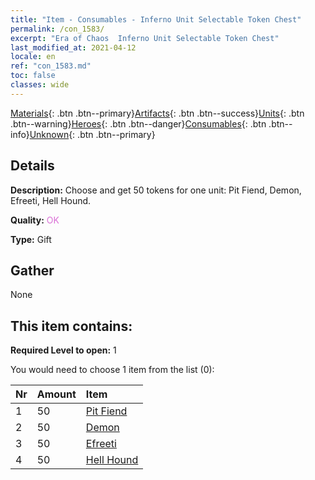 ```yaml
---
title: "Item - Consumables - Inferno Unit Selectable Token Chest"
permalink: /con_1583/
excerpt: "Era of Chaos  Inferno Unit Selectable Token Chest"
last_modified_at: 2021-04-12
locale: en
ref: "con_1583.md"
toc: false
classes: wide
---
```

 [Materials](/){: .btn .btn--primary}[Artifacts](/Artifacts/){: .btn .btn--success}[Units](/Units/){: .btn .btn--warning}[Heroes](/Heroes/){: .btn .btn--danger}[Consumables](/Consumables/){: .btn .btn--info}[Unknown](/Unknown/){: .btn .btn--primary}

## Details
 **Description:** Choose and get 50 tokens for one unit: Pit Fiend, Demon, Efreeti, Hell Hound.

 **Quality:** <span style="color: #DA70D6">OK</span>

 **Type:** Gift

## Gather

  None

## This item contains:

 **Required Level to open:** 1

 You would need to choose 1 item from the list (0):

  | Nr | Amount |     Item    |
  |:---|:-------|:------------|
  | 1 | 50 | [Pit Fiend](/Items/unt_230/) | 
  | 2 | 50 | [Demon](/Items/unt_229/) | 
  | 3 | 50 | [Efreeti](/Items/unt_231/) | 
  | 4 | 50 | [Hell Hound](/Items/unt_228/) | 
